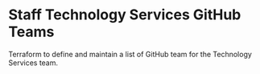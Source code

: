 # Staff Technology Services GitHub Teams

Terraform to define and maintain a list of GitHub team for the Technology Services team.

